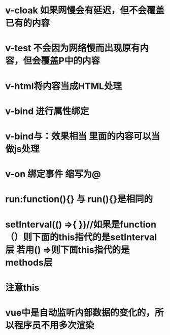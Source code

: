 # v-cloak 如果网慢会有延迟，但不会覆盖已有的内容
# v-test 不会因为网络慢而出现原有内容，但会覆盖P中的内容
# v-html将内容当成HTML处理
# v-bind 进行属性绑定
# v-bind与：效果相当   里面的内容可以当做js处理
# v-on 绑定事件  缩写为@
# run:function(){}  与 run(){}是相同的
# setInterval(() =>{     })//如果是function（）则下面的this指代的是setInterval层   若用() =>则下面this指代的是methods层
# 注意this
# vue中是自动监听内部数据的变化的，所以程序员不用多次渲染
# 
# 
# 
# 
# 
# 
# 
# 
# 
# 
# 
# 
# 
# 
# 
# 
# 
# 
# 
# 